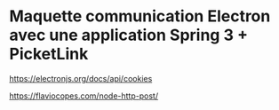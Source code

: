 # Maquette communication Electron avec une application Spring 3 + PicketLink

https://electronjs.org/docs/api/cookies

https://flaviocopes.com/node-http-post/


